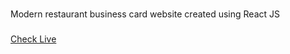 ###
Modern restaurant business card website created using React JS

###
[Check Live](https://przemekabramowicz.github.io/great-evening/)
